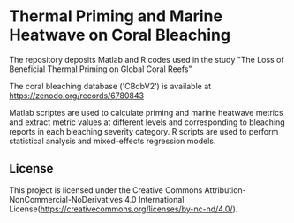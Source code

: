 # Thermal Priming and Marine Heatwave on Coral Bleaching
The repository deposits Matlab and R codes used in the study "The Loss of Beneficial Thermal Priming on Global Coral Reefs"

The coral bleaching database ('CBdbV2') is available at https://zenodo.org/records/6780843

Matlab scriptes are used to calculate priming and marine heatwave metrics and extract metric values at different levels and corresponding to bleaching reports in each bleaching severity category. R scripts are used to perform statistical analysis and mixed-effects regression models.

## License
This project is licensed under the Creative Commons Attribution-NonCommercial-NoDerivatives 4.0 International License(https://creativecommons.org/licenses/by-nc-nd/4.0/).
